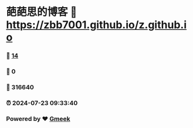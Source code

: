 # 葩葩思的博客 :link: https://zbb7001.github.io/z.github.io 
### :page_facing_up: [14](https://zbb7001.github.io/z.github.io/tag.html) 
### :speech_balloon: 0 
### :hibiscus: 316640 
### :alarm_clock: 2024-07-23 09:33:40 
### Powered by :heart: [Gmeek](https://github.com/Meekdai/Gmeek)
